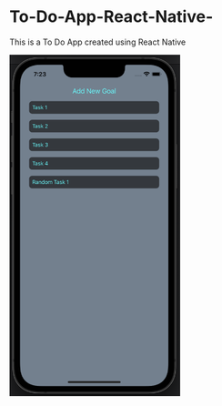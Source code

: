 # To-Do-App-React-Native-
This is a To Do App created using React Native

<img
  src="./assets/tasks.png"
  alt="Alt text"
  title="Optional title"
  style="display: inline-block; margin: 0 auto; max-width: 300px">
